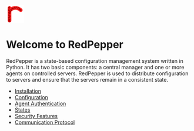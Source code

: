 
![](../redpepper.png)

# Welcome to RedPepper

RedPepper is a state-based configuration management system written in Python.
It has two basic components: a central manager and one or more agents on controlled servers.
RedPepper is used to distribute configuration to servers and ensure that the servers remain in a consistent state.

- [Installation](installation.md)
- [Configuration](configuration.md)
- [Agent Authentication](authentication.md)
- [States](states.md)
- [Security Features](security-features.md)
- [Communication Protocol](protocol.md)